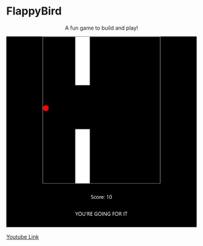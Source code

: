# FlappyBird 

<p align="center"> A fun game to build and play! </p> 



<p align="center">
  <img src="https://github.com/Sadraw/FlappyBird/blob/main/images/FlappyBird.png" />
</p>









[Youtube Link](https://www.youtube.com/watch?v=QjdKcIVtFLI)